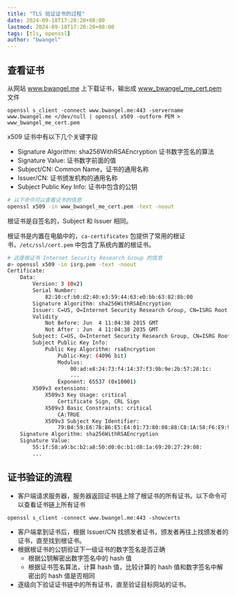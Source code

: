 ```yaml
---
title: "TLS 验证证书的过程"
date: 2024-09-18T17:20:20+08:00
lastmod: 2024-09-18T17:20:20+08:00
tags: [tls, openssl]
author: "bwangel"
---
```


## 查看证书

从网站 www.bwangel.me 上下载证书，输出成 www_bwangel_me_cert.pem 文件

```
openssl s_client -connect www.bwangel.me:443 -servername www.bwangel.me </dev/null | openssl x509 -outform PEM > www_bwangel_me_cert.pem
```

x509 证书中有以下几个关键字段

- Signature Algorithm: sha256WithRSAEncryption 证书数字签名的算法
- Signature Value: 证书数字前面的值
- Subject/CN: Common Name，证书的通用名称
- Issuer/CN: 证书颁发机构的通用名称
- Subject Public Key Info: 证书中包含的公钥

```bash
# 以下命令可以查看证书的信息
openssl x509 -in www_bwangel_me_cert.pem -text -noout
```

根证书是自签名的，Subject 和 Issuer 相同。

根证书是内置在电脑中的，`ca-certificates` 包提供了常用的根证书，`/etc/ssl/cert.pem` 中包含了系统内置的根证书。

```bash
# 这是根证书 Internet Security Research Group 的信息
ø> openssl x509 -in isrg.pem -text -noout
Certificate:
    Data:
        Version: 3 (0x2)
        Serial Number:
            82:10:cf:b0:d2:40:e3:59:44:63:e0:bb:63:82:8b:00
        Signature Algorithm: sha256WithRSAEncryption
        Issuer: C=US, O=Internet Security Research Group, CN=ISRG Root X1
        Validity
            Not Before: Jun  4 11:04:38 2015 GMT
            Not After : Jun  4 11:04:38 2035 GMT
        Subject: C=US, O=Internet Security Research Group, CN=ISRG Root X1
        Subject Public Key Info:
            Public Key Algorithm: rsaEncryption
                Public-Key: (4096 bit)
                Modulus:
                    00:ad:e8:24:73:f4:14:37:f3:9b:9e:2b:57:28:1c:
                    ...
                Exponent: 65537 (0x10001)
        X509v3 extensions:
            X509v3 Key Usage: critical
                Certificate Sign, CRL Sign
            X509v3 Basic Constraints: critical
                CA:TRUE
            X509v3 Subject Key Identifier:
                79:B4:59:E6:7B:B6:E5:E4:01:73:80:08:88:C8:1A:58:F6:E9:9B:6E
    Signature Algorithm: sha256WithRSAEncryption
    Signature Value:
        55:1f:58:a9:bc:b2:a8:50:d0:0c:b1:d8:1a:69:20:27:29:08:
        ...
```

## 证书验证的流程

- 客户端请求服务器，服务器返回证书链上除了根证书的所有证书。以下命令可以查看证书链上所有证书

```
openssl s_client -connect www.bwangel.me:443 -showcerts
```

- 客户端拿到证书后，根据 Issuer/CN 找颁发者证书，颁发者再往上找颁发者的证书，直至找到根证书。
- 根据根证书的公钥验证下一级证书的数字签名是否正确
    - 根据公钥解密出数字签名中的 hash 值
    - 根据证书签名算法，计算 hash 值，比较计算的 hash 值和数字签名中解密出的 hash 值是否相同
- 逐级向下验证证书链中的所有证书，直至验证目标网站的证书。
